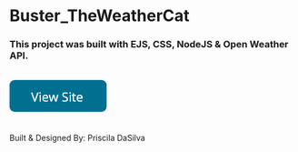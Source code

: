 # Buster_TheWeatherCat
<h3>This project was built with EJS, CSS, NodeJS & Open Weather API.</h3>
<br>
<a href="https://vast-spire-77581.herokuapp.com/"><img  src="public/images/button.png" alt=""></a>
<br>
<br>
<img  src="public/images/Web 1920 – 7.png" alt="">
<br>
Built & Designed By: Priscila DaSilva

  





